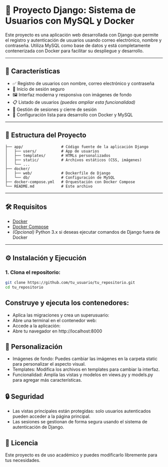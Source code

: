 # 🐍 Proyecto Django: Sistema de Usuarios con MySQL y Docker

Este proyecto es una aplicación web desarrollada con Django que permite el registro y autenticación de usuarios usando correo electrónico, nombre y contraseña. Utiliza MySQL como base de datos y está completamente contenerizada con Docker para facilitar su despliegue y desarrollo.

---

## 🚀 Características

- ✅ Registro de usuarios con nombre, correo electrónico y contraseña  
- 🔐 Inicio de sesión seguro  
- 🖼️ Interfaz moderna y responsiva con imágenes de fondo  
- 📋 Listado de usuarios *(puedes ampliar esta funcionalidad)*  
- 🧠 Gestión de sesiones y cierre de sesión  
- 🐳 Configuración lista para desarrollo con Docker y MySQL  

---

## 📁 Estructura del Proyecto

```plaintext
├── app/                 # Código fuente de la aplicación Django
│   ├── users/           # App de usuarios
│   ├── templates/       # HTMLs personalizados
│   ├── static/          # Archivos estáticos (CSS, imágenes)
│   └── ...
├── docker/
│   ├── web/             # Dockerfile de Django
│   └── db/              # Configuración de MySQL
├── docker-compose.yml   # Orquestación con Docker Compose
└── README.md            # Este archivo
```
---

## 🛠️ Requisitos

- [Docker](https://www.docker.com/)
- [Docker Compose](https://docs.docker.com/compose/)
- *(Opcional)* Python 3.x si deseas ejecutar comandos de Django fuera de Docker

---

## ⚙️ Instalación y Ejecución

### 1. Clona el repositorio:

```bash
git clone https://github.com/tu_usuario/tu_repositorio.git
cd tu_repositorio
```
## Construye y ejecuta los contenedores:

- Aplica las migraciones y crea un superusuario:
- Abre una terminal en el contenedor web:
- Accede a la aplicación:
- Abre tu navegador en http://localhost:8000

## 🎨 Personalización
- Imágenes de fondo: Puedes cambiar las imágenes en la carpeta static para personalizar el aspecto visual.
- Templates: Modifica los archivos en templates para cambiar la interfaz.
- Funcionalidad: Amplía las vistas y modelos en views.py y models.py para agregar más características.
## 🔒 Seguridad
- Las vistas principales están protegidas: solo usuarios autenticados pueden acceder a la página principal.
- Las sesiones se gestionan de forma segura usando el sistema de autenticación de Django.
## 📄 Licencia
Este proyecto es de uso académico y puedes modificarlo libremente para tus necesidades.
